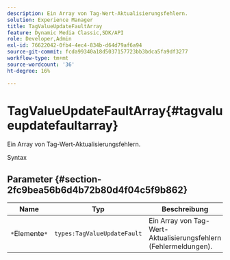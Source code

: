 ```yaml
---
description: Ein Array von Tag-Wert-Aktualisierungsfehlern.
solution: Experience Manager
title: TagValueUpdateFaultArray
feature: Dynamic Media Classic,SDK/API
role: Developer,Admin
exl-id: 76622042-0fb4-4ec4-834b-d64d79af6a94
source-git-commit: fcda99340a18d5037157723bb3bdca5fa9df3277
workflow-type: tm+mt
source-wordcount: '36'
ht-degree: 16%

---
```


# TagValueUpdateFaultArray{#tagvalueupdatefaultarray}

Ein Array von Tag-Wert-Aktualisierungsfehlern.

Syntax

## Parameter {#section-2fc9bea56b6d4b72b80d4f04c5f9b862}

| Name | Typ | Beschreibung |
|---|---|---|
| `*`Elemente`*` | `types:TagValueUpdateFault` | Ein Array von Tag-Wert-Aktualisierungsfehlern (Fehlermeldungen). |

